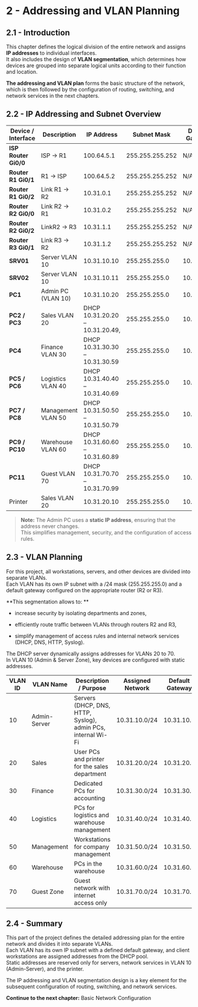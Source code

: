 
# 2 - Addressing and VLAN Planning

## 2.1 - Introduction

This chapter defines the logical division of the entire network and assigns **IP addresses** to individual interfaces.  
It also includes the design of **VLAN segmentation**, which determines how devices are grouped into separate logical units according to their function and location.

**The addressing and VLAN plan** forms the basic structure of the network, which is then followed by the configuration of routing, switching, and network services in the next chapters.


## 2.2 - IP Addressing and Subnet Overview

| Device / Interface   | Description        | IP Address                      | Subnet Mask     | Default Gateway | Assigned Network |
| -------------------- | ------------------ | ------------------------------- | --------------- | --------------- | ---------------- |
| **ISP Router Gi0/0** | ISP -> R1          | 100.64.5.1                      | 255.255.255.252 | N/A             | 100.64.5.0/30    |
| **Router R1 Gi0/1**  | R1 -> ISP          | 100.64.5.2                      | 255.255.255.252 | N/A             | 100.64.5.0/30    |
| **Router R1 Gi0/2**  | Link R1 -> R2      | 10.31.0.1                       | 255.255.255.252 | N/A             | 10.31.0.0/30     |
| **Router R2 Gi0/0**  | Link R2 -> R1      | 10.31.0.2                       | 255.255.255.252 | N/A             | 10.31.0.0/30     |
| **Router R2 Gi0/2**  | LinkR2 -> R3       | 10.31.1.1                       | 255.255.255.252 | N/A             | 10.31.1.0/30     |
| **Router R3 Gi0/1**  | Link R3 -> R2      | 10.31.1.2                       | 255.255.255.252 | N/A             | 10.31.1.0/30     |
| **SRV01**            | Server VLAN 10     | 10.31.10.10                     | 255.255.255.0   | 10.31.10.1      | 10.31.10.0/24    |
| **SRV02**            | Server VLAN 10     | 10.31.10.11                     | 255.255.255.0   | 10.31.10.1      | 10.31.10.0/24    |
| **PC1**              | Admin PC (VLAN 10) | 10.31.10.20                     | 255.255.255.0   | 10.31.10.1      | 10.31.10.0/24    |
| **PC2 / PC3**        | Sales VLAN 20      | DHCP 10.31.20.20 – 10.31.20.49, | 255.255.255.0   | 10.31.20.1      | 10.31.20.0/24    |
| **PC4**              | Finance VLAN 30    | DHCP 10.31.30.30 – 10.31.30.59  | 255.255.255.0   | 10.31.30.1      | 10.31.30.0/24    |
| **PC5 / PC6**        | Logistics VLAN 40  | DHCP 10.31.40.40 – 10.31.40.69  | 255.255.255.0   | 10.31.40.1      | 10.31.40.0/24    |
| **PC7 / PC8**        | Management VLAN 50 | DHCP 10.31.50.50 – 10.31.50.79  | 255.255.255.0   | 10.31.50.1      | 10.31.50.0/24    |
| **PC9 / PC10**       | Warehouse VLAN 60  | DHCP 10.31.60.60 – 10.31.60.89  | 255.255.255.0   | 10.31.60.1      | 10.31.60.0/24    |
| **PC11**             | Guest VLAN 70      | DHCP 10.31.70.70 – 10.31.70.99  | 255.255.255.0   | 10.31.70.1      | 10.31.70.0/24    |
| Printer              | Sales VLAN 20      | 10.31.20.10                     | 255.255.255.0   | 10.31.20.1      | 10.31.20.0/24    |


>**Note:** The Admin PC uses a **static IP address**, ensuring that the address never changes.  
This simplifies management, security, and the configuration of access rules.

## 2.3 - VLAN Planning

For this project, all workstations, servers, and other devices are divided into separate VLANs.  
Each VLAN has its own IP subnet with a /24 mask (255.255.255.0) and a default gateway configured on the appropriate router (R2 or R3).

**This segmentation allows to: **

- increase security by isolating departments and zones,  
    
- efficiently route traffic between VLANs through routers R2 and R3,  
    
- simplify management of access rules and internal network services (DHCP, DNS, HTTP, Syslog).
    

The DHCP server dynamically assigns addresses for VLANs 20 to 70.  
In VLAN 10 (Admin & Server Zone), key devices are configured with static addresses.

| VLAN ID | VLAN Name     | Description / Purpose                                   | Assigned Network | Default Gateway | Assigned Devices                |
|---------|---------------|---------------------------------------------------------|------------------|-----------------|---------------------------------|
| 10      | Admin-Server  | Servers (DHCP, DNS, HTTP, Syslog), admin PCs, internal Wi-Fi | 10.31.10.0/24   | 10.31.10.1      | SRV01, SRV02, PC1, Access Point |
| 20      | Sales         | User PCs and printer for the sales department           | 10.31.20.0/24   | 10.31.20.1      | PC2, PC3, Printer               |
| 30      | Finance       | Dedicated PCs for accounting                            | 10.31.30.0/24   | 10.31.30.1      | PC4                             |
| 40      | Logistics     | PCs for logistics and warehouse management              | 10.31.40.0/24   | 10.31.40.1      | PC5, PC6                        |
| 50      | Management    | Workstations for company management                     | 10.31.50.0/24   | 10.31.50.1      | PC7, PC8                        |
| 60      | Warehouse     | PCs in the warehouse                                    | 10.31.60.0/24   | 10.31.60.1      | PC9, PC10                       |
| 70      | Guest Zone    | Guest network with internet access only                 | 10.31.70.0/24   | 10.31.70.1      | PC11                            |


## 2.4 - Summary


This part of the project defines the detailed addressing plan for the entire network and divides it into separate VLANs.  
Each VLAN has its own IP subnet with a defined default gateway, and client workstations are assigned addresses from the DHCP pool.  
Static addresses are reserved only for servers, network services in VLAN 10 (Admin-Server), and the printer.

The IP addressing and VLAN segmentation design is a key element for the subsequent configuration of routing, switching, and network services.

**Continue to the next chapter:** Basic Network Configuration
